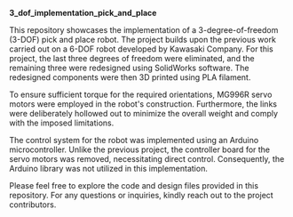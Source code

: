**3_dof_implementation_pick_and_place**


This repository showcases the implementation of a 3-degree-of-freedom (3-DOF) pick and place robot. The project builds upon the previous work carried out on a 6-DOF robot developed by Kawasaki Company. For this project, the last three degrees of freedom were eliminated, and the remaining three were redesigned using SolidWorks software. The redesigned components were then 3D printed using PLA filament.

To ensure sufficient torque for the required orientations, MG996R servo motors were employed in the robot's construction. Furthermore, the links were deliberately hollowed out to minimize the overall weight and comply with the imposed limitations.

The control system for the robot was implemented using an Arduino microcontroller. Unlike the previous project, the controller board for the servo motors was removed, necessitating direct control. Consequently, the Arduino library was not utilized in this implementation.

Please feel free to explore the code and design files provided in this repository. For any questions or inquiries, kindly reach out to the project contributors.
